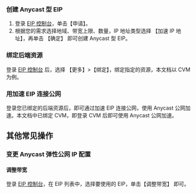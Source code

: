 ### 创建 Anycast 型 EIP
1. 登录 [EIP 控制台](https://console.cloud.tencent.com/cvm/eip)，单击【申请】。
2. 根据您的需求选择地域、带宽上限、数量，IP 地址类型选择 【加速 IP 地址】，再单击 【确定】 即可创建 Anycast 型 EIP。
 
### 绑定后端资源
登录 [EIP 控制台](https://console.cloud.tencent.com/cvm/eip) 后，选择 【更多】>【绑定】，绑定指定的资源，本文档以 CVM 为例。

### 用加速 EIP 连接公网
登录您已绑定的后端资源后，即可通过加速 EIP 连接公网，使用 Anycast 公网加速。本文档中已绑定 CVM，即登录 CVM 后即可使用 Anycast 公网加速。

## 其他常见操作
### 变更 Anycast 弹性公网 IP 配置
#### 调整带宽
登录 [EIP 控制台](https://console.cloud.tencent.com/cvm/eip )，在 EIP 列表中，选择要使用的 EIP，单击【调整带宽】 即可。
